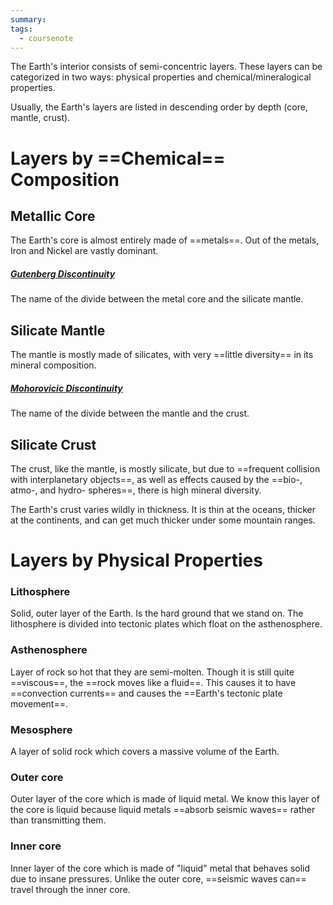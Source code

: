 ```yaml
---
summary: 
tags:
  - coursenote
---
```

The Earth's interior consists of semi-concentric layers. These layers can be categorized in two ways: physical properties and chemical/mineralogical properties.

Usually, the Earth's layers are listed in descending order by depth (core, mantle, crust).

# Layers by ==Chemical== Composition
## Metallic Core
The Earth's core is almost entirely made of ==metals==. Out of the metals, Iron and Nickel are vastly dominant. 
##### <u>Gutenberg Discontinuity</u>
The name of the divide between the metal core and the silicate mantle.
## Silicate Mantle
The mantle is mostly made of silicates, with very ==little diversity== in its mineral composition.
##### <u>Mohorovicic Discontinuity</u>
The name of the divide between the mantle and the crust.
## Silicate Crust
The crust, like the mantle, is mostly silicate, but due to ==frequent collision with interplanetary objects==, as well as effects caused by the ==bio-, atmo-, and hydro- spheres==, there is high mineral diversity.

The Earth's crust varies wildly in thickness. It is thin at the oceans, thicker at the continents, and can get much thicker under some mountain ranges.

# Layers by Physical Properties
### Lithosphere
Solid, outer layer of the Earth. Is the hard ground that we stand on. The lithosphere is divided into tectonic plates which float on the asthenosphere.
### Asthenosphere
Layer of rock so hot that they are semi-molten. Though it is still quite ==viscous==, the ==rock moves like a fluid==. This causes it to have ==convection currents== and causes the ==Earth's tectonic plate movement==.
### Mesosphere
A layer of solid rock which covers a massive volume of the Earth.
### Outer core
Outer layer of the core which is made of liquid metal. We know this layer of the core is liquid because liquid metals ==absorb seismic waves== rather than transmitting them.
### Inner core
Inner layer of the core which is made of "liquid" metal that behaves solid due to insane pressures. Unlike the outer core, ==seismic waves can== travel through the inner core.